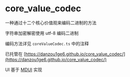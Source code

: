 # core_value_codec
一种通过十二个核心价值观来编码二进制的方法

字符串加密解密使用 utf-8 编码二进制

编码方法详见 `coreValueCodec.ts` 中的注释

已托管在 [https://danzou1ge6.github.io/core_value_codec/](https://danzou1ge6.github.io/core_value_codec/)

UI 基于 [MDUI](https://www.mdui.org/docs/) 实现
